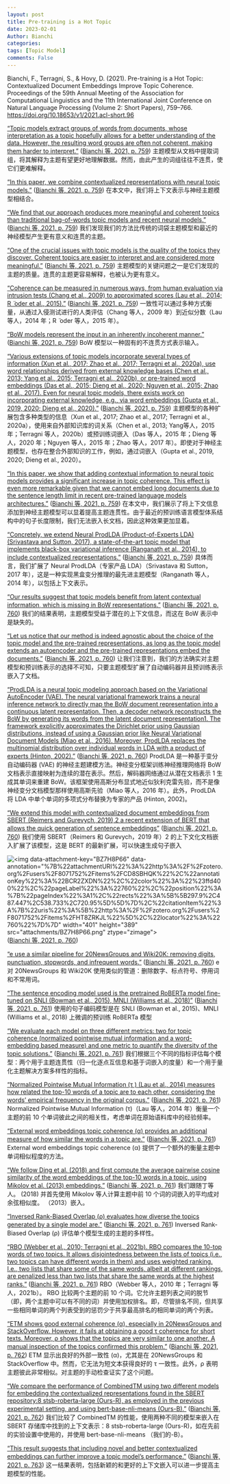 ```yaml
---
layout: post
title: Pre-training is a Hot Topic
date: 2023-02-01
Author: Bianchi
categories: 
tags: [Topic Model]
comments: False
--- 
```

Bianchi, F., Terragni, S., & Hovy, D. (2021). Pre-training is a Hot Topic: Contextualized Document Embeddings Improve Topic Coherence. Proceedings of the 59th Annual Meeting of the Association for Computational Linguistics and the 11th International Joint Conference on Natural Language Processing (Volume 2: Short Papers), 759–766. https://doi.org/10.18653/v1/2021.acl-short.96


<span class="highlight" data-annotation="%7B%22attachmentURI%22%3A%22http%3A%2F%2Fzotero.org%2Fusers%2F8071752%2Fitems%2FCD8SBHQK%22%2C%22annotationKey%22%3A%225SXFHDZC%22%2C%22color%22%3A%22%23ffd400%22%2C%22pageLabel%22%3A%22759%22%2C%22position%22%3A%7B%22pageIndex%22%3A0%2C%22rects%22%3A%5B%5B89.008%2C583.193%2C273.256%2C592.1%5D%2C%5B89.008%2C571.238%2C273.256%2C580.145%5D%2C%5B89.008%2C559.282%2C273.256%2C568.189%5D%2C%5B89.008%2C547.327%2C273.256%2C556.234%5D%2C%5B89.008%2C535.372%2C273.434%2C544.279%5D%2C%5B89.008%2C523.417%2C137.745%2C532.324%5D%5D%7D%2C%22citationItem%22%3A%7B%22uris%22%3A%5B%22http%3A%2F%2Fzotero.org%2Fusers%2F8071752%2Fitems%2FHT8ZRKJL%22%5D%2C%22locator%22%3A%22759%22%7D%7D" ztype="zhighlight"><a href="zotero://open-pdf/library/items/CD8SBHQK?page=1&#x26;annotation=5SXFHDZC">“Topic models extract groups of words from documents, whose interpretation as a topic hopefully allows for a better understanding of the data. However, the resulting word groups are often not coherent, making them harder to interpret.”</a></span> <span class="citation" data-citation="%7B%22citationItems%22%3A%5B%7B%22uris%22%3A%5B%22http%3A%2F%2Fzotero.org%2Fusers%2F8071752%2Fitems%2FHT8ZRKJL%22%5D%2C%22locator%22%3A%22759%22%7D%5D%2C%22properties%22%3A%7B%7D%7D" ztype="zcitation">(<span class="citation-item"><a href="zotero://select/library/items/HT8ZRKJL">Bianchi 等, 2021, p. 759</a></span>)</span> 主题模型从文档中提取词组，将其解释为主题有望更好地理解数据。然而，由此产生的词组往往不连贯，使它们更难解释。

<span class="highlight" data-annotation="%7B%22attachmentURI%22%3A%22http%3A%2F%2Fzotero.org%2Fusers%2F8071752%2Fitems%2FCD8SBHQK%22%2C%22annotationKey%22%3A%22V9JA87TT%22%2C%22color%22%3A%22%23ff6666%22%2C%22pageLabel%22%3A%22759%22%2C%22position%22%3A%7B%22pageIndex%22%3A0%2C%22rects%22%3A%5B%5B176.519%2C475.596%2C274.91%2C484.503%5D%2C%5B89.008%2C463.641%2C274.91%2C472.548%5D%2C%5B89.008%2C451.686%2C158.198%2C460.593%5D%5D%7D%2C%22citationItem%22%3A%7B%22uris%22%3A%5B%22http%3A%2F%2Fzotero.org%2Fusers%2F8071752%2Fitems%2FHT8ZRKJL%22%5D%2C%22locator%22%3A%22759%22%7D%7D" ztype="zhighlight"><a href="zotero://open-pdf/library/items/CD8SBHQK?page=1&#x26;annotation=V9JA87TT">“In this paper, we combine contextualized representations with neural topic models.”</a></span> <span class="citation" data-citation="%7B%22citationItems%22%3A%5B%7B%22uris%22%3A%5B%22http%3A%2F%2Fzotero.org%2Fusers%2F8071752%2Fitems%2FHT8ZRKJL%22%5D%2C%22locator%22%3A%22759%22%7D%5D%2C%22properties%22%3A%7B%7D%7D" ztype="zcitation">(<span class="citation-item"><a href="zotero://select/library/items/HT8ZRKJL">Bianchi 等, 2021, p. 759</a></span>)</span> 在本文中，我们将上下文表示与神经主题模型相结合。

<span class="highlight" data-annotation="%7B%22attachmentURI%22%3A%22http%3A%2F%2Fzotero.org%2Fusers%2F8071752%2Fitems%2FCD8SBHQK%22%2C%22annotationKey%22%3A%22QU7K47EF%22%2C%22color%22%3A%22%23ffd400%22%2C%22pageLabel%22%3A%22759%22%2C%22position%22%3A%7B%22pageIndex%22%3A0%2C%22rects%22%3A%5B%5B165.033%2C451.686%2C273.256%2C460.593%5D%2C%5B89.008%2C439.731%2C274.91%2C448.638%5D%2C%5B89.008%2C427.776%2C273.256%2C436.683%5D%2C%5B89.008%2C415.82%2C191.663%2C424.727%5D%5D%7D%2C%22citationItem%22%3A%7B%22uris%22%3A%5B%22http%3A%2F%2Fzotero.org%2Fusers%2F8071752%2Fitems%2FHT8ZRKJL%22%5D%2C%22locator%22%3A%22759%22%7D%7D" ztype="zhighlight"><a href="zotero://open-pdf/library/items/CD8SBHQK?page=1&#x26;annotation=QU7K47EF">“We find that our approach produces more meaningful and coherent topics than traditional bag-of-words topic models and recent neural models.”</a></span> <span class="citation" data-citation="%7B%22citationItems%22%3A%5B%7B%22uris%22%3A%5B%22http%3A%2F%2Fzotero.org%2Fusers%2F8071752%2Fitems%2FHT8ZRKJL%22%5D%2C%22locator%22%3A%22759%22%7D%5D%2C%22properties%22%3A%7B%7D%7D" ztype="zcitation">(<span class="citation-item"><a href="zotero://select/library/items/HT8ZRKJL">Bianchi 等, 2021, p. 759</a></span>)</span> 我们发现我们的方法比传统的词袋主题模型和最近的神经模型产生更有意义和连贯的主题。

<span class="highlight" data-annotation="%7B%22attachmentURI%22%3A%22http%3A%2F%2Fzotero.org%2Fusers%2F8071752%2Fitems%2FCD8SBHQK%22%2C%22annotationKey%22%3A%22WIIQKR97%22%2C%22color%22%3A%22%23ffd400%22%2C%22pageLabel%22%3A%22759%22%2C%22position%22%3A%7B%22pageIndex%22%3A0%2C%22rects%22%3A%5B%5B72%2C348.053%2C290.273%2C357.805%5D%2C%5B72%2C334.504%2C292.079%2C344.256%5D%2C%5B72%2C320.955%2C290.27%2C330.707%5D%2C%5B72%2C307.406%2C123.894%2C317.158%5D%5D%7D%2C%22citationItem%22%3A%7B%22uris%22%3A%5B%22http%3A%2F%2Fzotero.org%2Fusers%2F8071752%2Fitems%2FHT8ZRKJL%22%5D%2C%22locator%22%3A%22759%22%7D%7D" ztype="zhighlight"><a href="zotero://open-pdf/library/items/CD8SBHQK?page=1&#x26;annotation=WIIQKR97">“One of the crucial issues with topic models is the quality of the topics they discover. Coherent topics are easier to interpret and are considered more meaningful.”</a></span> <span class="citation" data-citation="%7B%22citationItems%22%3A%5B%7B%22uris%22%3A%5B%22http%3A%2F%2Fzotero.org%2Fusers%2F8071752%2Fitems%2FHT8ZRKJL%22%5D%2C%22locator%22%3A%22759%22%7D%5D%2C%22properties%22%3A%7B%7D%7D" ztype="zcitation">(<span class="citation-item"><a href="zotero://select/library/items/HT8ZRKJL">Bianchi 等, 2021, p. 759</a></span>)</span> 主题模型的关键问题之一是它们发现的主题的质量。连贯的主题更容易解释，也被认为更有意义。

<span class="highlight" data-annotation="%7B%22attachmentURI%22%3A%22http%3A%2F%2Fzotero.org%2Fusers%2F8071752%2Fitems%2FCD8SBHQK%22%2C%22annotationKey%22%3A%22LU59D9UD%22%2C%22color%22%3A%22%23ffd400%22%2C%22pageLabel%22%3A%22759%22%2C%22position%22%3A%7B%22pageIndex%22%3A0%2C%22rects%22%3A%5B%5B150.369%2C253.209%2C290.273%2C262.961%5D%2C%5B72%2C239.66%2C292.075%2C249.412%5D%2C%5B72%2C226.111%2C290.273%2C235.863%5D%2C%5B72%2C212.561%2C191.372%2C222.368%5D%2C%5B186.828%2C212.561%2C263.781%2C222.313%5D%5D%7D%2C%22citationItem%22%3A%7B%22uris%22%3A%5B%22http%3A%2F%2Fzotero.org%2Fusers%2F8071752%2Fitems%2FHT8ZRKJL%22%5D%2C%22locator%22%3A%22759%22%7D%7D" ztype="zhighlight"><a href="zotero://open-pdf/library/items/CD8SBHQK?page=1&#x26;annotation=LU59D9UD">“Coherence can be measured in numerous ways, from human evaluation via intrusion tests (Chang et al., 2009) to approximated scores (Lau et al., 2014; R ̈ oder et al., 2015).”</a></span> <span class="citation" data-citation="%7B%22citationItems%22%3A%5B%7B%22uris%22%3A%5B%22http%3A%2F%2Fzotero.org%2Fusers%2F8071752%2Fitems%2FHT8ZRKJL%22%5D%2C%22locator%22%3A%22759%22%7D%5D%2C%22properties%22%3A%7B%7D%7D" ztype="zcitation">(<span class="citation-item"><a href="zotero://select/library/items/HT8ZRKJL">Bianchi 等, 2021, p. 759</a></span>)</span> 一致性可以通过多种方式衡量，从通过入侵测试进行的人类评估（Chang 等人，2009 年）到近似分数（Lau 等人，2014 年；R ̈ oder 等人，2015 年）。

<span class="highlight" data-annotation="%7B%22attachmentURI%22%3A%22http%3A%2F%2Fzotero.org%2Fusers%2F8071752%2Fitems%2FCD8SBHQK%22%2C%22annotationKey%22%3A%22YE2DZQ4D%22%2C%22color%22%3A%22%23ffd400%22%2C%22pageLabel%22%3A%22759%22%2C%22position%22%3A%7B%22pageIndex%22%3A0%2C%22rects%22%3A%5B%5B152.225%2C131.016%2C290.266%2C140.768%5D%2C%5B72%2C117.466%2C226.822%2C127.218%5D%5D%7D%2C%22citationItem%22%3A%7B%22uris%22%3A%5B%22http%3A%2F%2Fzotero.org%2Fusers%2F8071752%2Fitems%2FHT8ZRKJL%22%5D%2C%22locator%22%3A%22759%22%7D%7D" ztype="zhighlight"><a href="zotero://open-pdf/library/items/CD8SBHQK?page=1&#x26;annotation=YE2DZQ4D">“BoW models represent the input in an inherently incoherent manner.”</a></span> <span class="citation" data-citation="%7B%22citationItems%22%3A%5B%7B%22uris%22%3A%5B%22http%3A%2F%2Fzotero.org%2Fusers%2F8071752%2Fitems%2FHT8ZRKJL%22%5D%2C%22locator%22%3A%22759%22%7D%5D%2C%22properties%22%3A%7B%7D%7D" ztype="zcitation">(<span class="citation-item"><a href="zotero://select/library/items/HT8ZRKJL">Bianchi 等, 2021, p. 759</a></span>)</span> BoW 模型以一种固有的不连贯方式表示输入。

<span class="highlight" data-annotation="%7B%22attachmentURI%22%3A%22http%3A%2F%2Fzotero.org%2Fusers%2F8071752%2Fitems%2FCD8SBHQK%22%2C%22annotationKey%22%3A%22VGPR4DZY%22%2C%22color%22%3A%22%23ffd400%22%2C%22pageLabel%22%3A%22759%22%2C%22position%22%3A%7B%22pageIndex%22%3A0%2C%22rects%22%3A%5B%5B318.185%2C482.263%2C525.544%2C492.015%5D%2C%5B307.276%2C468.714%2C526.45%2C478.466%5D%2C%5B307.276%2C455.165%2C525.549%2C464.917%5D%2C%5B306.883%2C441.616%2C527.359%2C451.368%5D%2C%5B307.276%2C428.066%2C526.45%2C437.818%5D%2C%5B306.937%2C414.517%2C527.357%2C424.269%5D%2C%5B307.276%2C400.968%2C526.45%2C410.72%5D%2C%5B307.276%2C387.419%2C525.727%2C397.171%5D%2C%5B307.276%2C373.87%2C527.351%2C383.622%5D%2C%5B307.276%2C360.32%2C527.351%2C370.072%5D%2C%5B307.276%2C346.771%2C526.906%2C356.523%5D%2C%5B307.276%2C333.222%2C335.454%2C342.974%5D%5D%7D%2C%22citationItem%22%3A%7B%22uris%22%3A%5B%22http%3A%2F%2Fzotero.org%2Fusers%2F8071752%2Fitems%2FHT8ZRKJL%22%5D%2C%22locator%22%3A%22759%22%7D%7D" ztype="zhighlight"><a href="zotero://open-pdf/library/items/CD8SBHQK?page=1&#x26;annotation=VGPR4DZY">“Various extensions of topic models incorporate several types of information (Xun et al., 2017; Zhao et al., 2017; Terragni et al., 2020a), use word relationships derived from external knowledge bases (Chen et al., 2013; Yang et al., 2015; Terragni et al., 2020b), or pre-trained word embeddings (Das et al., 2015; Dieng et al., 2020; Nguyen et al., 2015; Zhao et al., 2017). Even for neural topic models, there exists work on incorporating external knowledge, e.g., via word embeddings (Gupta et al., 2019, 2020; Dieng et al., 2020).”</a></span> <span class="citation" data-citation="%7B%22citationItems%22%3A%5B%7B%22uris%22%3A%5B%22http%3A%2F%2Fzotero.org%2Fusers%2F8071752%2Fitems%2FHT8ZRKJL%22%5D%2C%22locator%22%3A%22759%22%7D%5D%2C%22properties%22%3A%7B%7D%7D" ztype="zcitation">(<span class="citation-item"><a href="zotero://select/library/items/HT8ZRKJL">Bianchi 等, 2021, p. 759</a></span>)</span> 主题模型的各种扩展包含多种类型的信息（Xun et al., 2017; Zhao et al., 2017; Terragni et al., 2020a），使用来自外部知识库的词关系（Chen et al., 2013; Yang等人，2015 年；Terragni 等人，2020b）或预训练词嵌入（Das 等人，2015 年；Dieng 等人，2020 年；Nguyen 等人，2015 年；Zhao 等人，2017 年）。即使对于神经主题模型，也存在整合外部知识的工作，例如，通过词嵌入（Gupta et al., 2019, 2020; Dieng et al., 2020）。

<span class="highlight" data-annotation="%7B%22attachmentURI%22%3A%22http%3A%2F%2Fzotero.org%2Fusers%2F8071752%2Fitems%2FCD8SBHQK%22%2C%22annotationKey%22%3A%22IGLNQ5NI%22%2C%22color%22%3A%22%23ff6666%22%2C%22pageLabel%22%3A%22759%22%2C%22position%22%3A%7B%22pageIndex%22%3A0%2C%22rects%22%3A%5B%5B318.185%2C317.844%2C525.542%2C327.596%5D%2C%5B307.276%2C304.295%2C527.355%2C314.178%5D%2C%5B307.276%2C290.746%2C525.539%2C300.629%5D%2C%5B307.276%2C277.197%2C525.545%2C286.949%5D%2C%5B307.276%2C263.648%2C525.548%2C273.4%5D%2C%5B307.276%2C250.098%2C522.054%2C259.85%5D%5D%7D%2C%22citationItem%22%3A%7B%22uris%22%3A%5B%22http%3A%2F%2Fzotero.org%2Fusers%2F8071752%2Fitems%2FHT8ZRKJL%22%5D%2C%22locator%22%3A%22759%22%7D%7D" ztype="zhighlight"><a href="zotero://open-pdf/library/items/CD8SBHQK?page=1&#x26;annotation=IGLNQ5NI">“In this paper, we show that adding contextual information to neural topic models provides a significant increase in topic coherence. This effect is even more remarkable given that we cannot embed long documents due to the sentence length limit in recent pre-trained language models architectures.”</a></span> <span class="citation" data-citation="%7B%22citationItems%22%3A%5B%7B%22uris%22%3A%5B%22http%3A%2F%2Fzotero.org%2Fusers%2F8071752%2Fitems%2FHT8ZRKJL%22%5D%2C%22locator%22%3A%22759%22%7D%5D%2C%22properties%22%3A%7B%7D%7D" ztype="zcitation">(<span class="citation-item"><a href="zotero://select/library/items/HT8ZRKJL">Bianchi 等, 2021, p. 759</a></span>)</span> 在本文中，我们展示了将上下文信息添加到神经主题模型可以显着提高主题连贯性。由于最近的预训练语言模型体系结构中的句子长度限制，我们无法嵌入长文档，因此这种效果更加显着。

<span class="highlight" data-annotation="%7B%22attachmentURI%22%3A%22http%3A%2F%2Fzotero.org%2Fusers%2F8071752%2Fitems%2FCD8SBHQK%22%2C%22annotationKey%22%3A%22E8G3SYAD%22%2C%22color%22%3A%22%23ffd400%22%2C%22pageLabel%22%3A%22759%22%2C%22position%22%3A%7B%22pageIndex%22%3A0%2C%22rects%22%3A%5B%5B318.185%2C234.721%2C525.931%2C244.473%5D%2C%5B306.916%2C221.172%2C526.912%2C230.924%5D%2C%5B307.276%2C207.622%2C527.351%2C217.374%5D%2C%5B307.276%2C194.073%2C525.545%2C203.825%5D%2C%5B307.276%2C180.524%2C527.356%2C190.276%5D%2C%5B307.276%2C166.975%2C331.006%2C176.727%5D%5D%7D%2C%22citationItem%22%3A%7B%22uris%22%3A%5B%22http%3A%2F%2Fzotero.org%2Fusers%2F8071752%2Fitems%2FHT8ZRKJL%22%5D%2C%22locator%22%3A%22759%22%7D%7D" ztype="zhighlight"><a href="zotero://open-pdf/library/items/CD8SBHQK?page=1&#x26;annotation=E8G3SYAD">“Concretely, we extend Neural ProdLDA (Product-of-Experts LDA) (Srivastava and Sutton, 2017), a state-of-the-art topic model that implements black-box variational inference (Ranganath et al., 2014), to include contextualized representations.”</a></span> <span class="citation" data-citation="%7B%22citationItems%22%3A%5B%7B%22uris%22%3A%5B%22http%3A%2F%2Fzotero.org%2Fusers%2F8071752%2Fitems%2FHT8ZRKJL%22%5D%2C%22locator%22%3A%22759%22%7D%5D%2C%22properties%22%3A%7B%7D%7D" ztype="zcitation">(<span class="citation-item"><a href="zotero://select/library/items/HT8ZRKJL">Bianchi 等, 2021, p. 759</a></span>)</span> 具体而言，我们扩展了 Neural ProdLDA（专家产品 LDA）（Srivastava 和 Sutton，2017 年），这是一种实现黑盒变分推理的最先进主题模型（Ranganath 等人，2014 年），以包括上下文表示。

<span class="highlight" data-annotation="%7B%22attachmentURI%22%3A%22http%3A%2F%2Fzotero.org%2Fusers%2F8071752%2Fitems%2FCD8SBHQK%22%2C%22annotationKey%22%3A%22GTE9LBP8%22%2C%22color%22%3A%22%23ffd400%22%2C%22pageLabel%22%3A%22760%22%2C%22position%22%3A%7B%22pageIndex%22%3A1%2C%22rects%22%3A%5B%5B166.903%2C738.668%2C290.266%2C748.42%5D%2C%5B72%2C725.119%2C291.631%2C734.871%5D%2C%5B71.607%2C711.57%2C256.391%2C721.322%5D%5D%7D%2C%22citationItem%22%3A%7B%22uris%22%3A%5B%22http%3A%2F%2Fzotero.org%2Fusers%2F8071752%2Fitems%2FHT8ZRKJL%22%5D%2C%22locator%22%3A%22760%22%7D%7D" ztype="zhighlight"><a href="zotero://open-pdf/library/items/CD8SBHQK?page=2&#x26;annotation=GTE9LBP8">“Our results suggest that topic models benefit from latent contextual information, which is missing in BoW representations.”</a></span> <span class="citation" data-citation="%7B%22citationItems%22%3A%5B%7B%22uris%22%3A%5B%22http%3A%2F%2Fzotero.org%2Fusers%2F8071752%2Fitems%2FHT8ZRKJL%22%5D%2C%22locator%22%3A%22760%22%7D%5D%2C%22properties%22%3A%7B%7D%7D" ztype="zcitation">(<span class="citation-item"><a href="zotero://select/library/items/HT8ZRKJL">Bianchi 等, 2021, p. 760</a></span>)</span> 我们的结果表明，主题模型受益于潜在的上下文信息，而这在 BoW 表示中是缺失的。

<span class="highlight" data-annotation="%7B%22attachmentURI%22%3A%22http%3A%2F%2Fzotero.org%2Fusers%2F8071752%2Fitems%2FCD8SBHQK%22%2C%22annotationKey%22%3A%22WLGLYF8H%22%2C%22color%22%3A%22%23ffd400%22%2C%22pageLabel%22%3A%22760%22%2C%22position%22%3A%7B%22pageIndex%22%3A1%2C%22rects%22%3A%5B%5B275.44%2C511.518%2C290.273%2C521.27%5D%2C%5B72%2C497.969%2C290.267%2C507.721%5D%2C%5B72%2C484.42%2C290.273%2C494.172%5D%2C%5B72%2C470.871%2C290.268%2C480.623%5D%2C%5B72%2C457.321%2C290.268%2C467.073%5D%2C%5B72%2C443.772%2C169.866%2C453.524%5D%5D%7D%2C%22citationItem%22%3A%7B%22uris%22%3A%5B%22http%3A%2F%2Fzotero.org%2Fusers%2F8071752%2Fitems%2FHT8ZRKJL%22%5D%2C%22locator%22%3A%22760%22%7D%7D" ztype="zhighlight"><a href="zotero://open-pdf/library/items/CD8SBHQK?page=2&#x26;annotation=WLGLYF8H">“Let us notice that our method is indeed agnostic about the choice of the topic model and the pre-trained representations, as long as the topic model extends an autoencoder and the pre-trained representations embed the documents.”</a></span> <span class="citation" data-citation="%7B%22citationItems%22%3A%5B%7B%22uris%22%3A%5B%22http%3A%2F%2Fzotero.org%2Fusers%2F8071752%2Fitems%2FHT8ZRKJL%22%5D%2C%22locator%22%3A%22760%22%7D%5D%2C%22properties%22%3A%7B%7D%7D" ztype="zcitation">(<span class="citation-item"><a href="zotero://select/library/items/HT8ZRKJL">Bianchi 等, 2021, p. 760</a></span>)</span> 让我们注意到，我们的方法确实对主题模型和预训练表示的选择不可知，只要主题模型扩展了自动编码器并且预训练表示嵌入了文档。

<span class="highlight" data-annotation="%7B%22attachmentURI%22%3A%22http%3A%2F%2Fzotero.org%2Fusers%2F8071752%2Fitems%2FCD8SBHQK%22%2C%22annotationKey%22%3A%22I8RAZH46%22%2C%22color%22%3A%22%232ea8e5%22%2C%22pageLabel%22%3A%22760%22%2C%22position%22%3A%7B%22pageIndex%22%3A1%2C%22rects%22%3A%5B%5B82.909%2C430.179%2C290.266%2C439.931%5D%2C%5B72%2C416.63%2C290.263%2C426.382%5D%2C%5B72%2C403.08%2C292.075%2C412.832%5D%2C%5B72%2C389.531%2C290.267%2C399.283%5D%2C%5B72%2C375.982%2C292.075%2C385.734%5D%2C%5B72%2C362.433%2C290.273%2C372.185%5D%2C%5B72%2C348.884%2C292.083%2C358.636%5D%2C%5B72%2C335.334%2C290.654%2C348.767%5D%2C%5B72%2C321.785%2C290.273%2C331.537%5D%2C%5B72%2C308.236%2C290.264%2C317.988%5D%2C%5B72%2C294.687%2C291.629%2C304.439%5D%2C%5B72%2C281.138%2C292.075%2C290.89%5D%2C%5B72%2C267.588%2C290.66%2C277.34%5D%2C%5B71.607%2C254.039%2C250.811%2C263.791%5D%5D%7D%2C%22citationItem%22%3A%7B%22uris%22%3A%5B%22http%3A%2F%2Fzotero.org%2Fusers%2F8071752%2Fitems%2FHT8ZRKJL%22%5D%2C%22locator%22%3A%22760%22%7D%7D" ztype="zhighlight"><a href="zotero://open-pdf/library/items/CD8SBHQK?page=2&#x26;annotation=I8RAZH46">“ProdLDA is a neural topic modeling approach based on the Variational AutoEncoder (VAE). The neural variational framework trains a neural inference network to directly map the BoW document representation into a continuous latent representation. Then, a decoder network reconstructs the BoW by generating its words from the latent document representation1. The framework explicitly approximates the Dirichlet prior using Gaussian distributions, instead of using a Gaussian prior like Neural Variational Document Models (Miao et al., 2016). Moreover, ProdLDA replaces the multinomial distribution over individual words in LDA with a product of experts (Hinton, 2002).”</a></span> <span class="citation" data-citation="%7B%22citationItems%22%3A%5B%7B%22uris%22%3A%5B%22http%3A%2F%2Fzotero.org%2Fusers%2F8071752%2Fitems%2FHT8ZRKJL%22%5D%2C%22locator%22%3A%22760%22%7D%5D%2C%22properties%22%3A%7B%7D%7D" ztype="zcitation">(<span class="citation-item"><a href="zotero://select/library/items/HT8ZRKJL">Bianchi 等, 2021, p. 760</a></span>)</span> ProdLDA 是一种基于变分自动编码器 (VAE) 的神经主题建模方法。神经变分框架训练神经推理网络将 BoW 文档表示直接映射为连续的潜在表示。然后，解码器网络通过从潜在文档表示 1 生成其单词来重建 BoW。该框架使用高斯分布显式地近似狄利克雷先验，而不是像神经变分文档模型那样使用高斯先验（Miao 等人，2016 年）。此外，ProdLDA 将 LDA 中单个单词的多项式分布替换为专家的产品 (Hinton, 2002)。

<span class="highlight" data-annotation="%7B%22attachmentURI%22%3A%22http%3A%2F%2Fzotero.org%2Fusers%2F8071752%2Fitems%2FCD8SBHQK%22%2C%22annotationKey%22%3A%22639R5RDV%22%2C%22color%22%3A%22%23ff6666%22%2C%22pageLabel%22%3A%22760%22%2C%22position%22%3A%7B%22pageIndex%22%3A1%2C%22rects%22%3A%5B%5B82.909%2C240.446%2C292.08%2C250.198%5D%2C%5B72%2C226.897%2C290.273%2C236.649%5D%2C%5B72%2C213.347%2C290.61%2C226.78%5D%2C%5B72%2C199.798%2C292.075%2C209.55%5D%2C%5B72%2C186.249%2C112.181%2C196.001%5D%5D%7D%2C%22citationItem%22%3A%7B%22uris%22%3A%5B%22http%3A%2F%2Fzotero.org%2Fusers%2F8071752%2Fitems%2FHT8ZRKJL%22%5D%2C%22locator%22%3A%22760%22%7D%7D" ztype="zhighlight"><a href="zotero://open-pdf/library/items/CD8SBHQK?page=2&#x26;annotation=639R5RDV">“We extend this model with contextualized document embeddings from SBERT (Reimers and Gurevych, 2019),2 a recent extension of BERT that allows the quick generation of sentence embeddings”</a></span> <span class="citation" data-citation="%7B%22citationItems%22%3A%5B%7B%22uris%22%3A%5B%22http%3A%2F%2Fzotero.org%2Fusers%2F8071752%2Fitems%2FHT8ZRKJL%22%5D%2C%22locator%22%3A%22760%22%7D%5D%2C%22properties%22%3A%7B%7D%7D" ztype="zcitation">(<span class="citation-item"><a href="zotero://select/library/items/HT8ZRKJL">Bianchi 等, 2021, p. 760</a></span>)</span> 我们使用 SBERT（Reimers 和 Gurevych，2019 年）2 的上下文化文档嵌入扩展了该模型，这是 BERT 的最新扩展，可以快速生成句子嵌入

![\<img data-attachment-key="BZ7H8P66" data-annotation="%7B%22attachmentURI%22%3A%22http%3A%2F%2Fzotero.org%2Fusers%2F8071752%2Fitems%2FCD8SBHQK%22%2C%22annotationKey%22%3A%22BCR2ZXDN%22%2C%22color%22%3A%22%23ffd400%22%2C%22pageLabel%22%3A%22760%22%2C%22position%22%3A%7B%22pageIndex%22%3A1%2C%22rects%22%3A%5B%5B297.9%2C487.447%2C538.733%2C720.95%5D%5D%7D%2C%22citationItem%22%3A%7B%22uris%22%3A%5B%22http%3A%2F%2Fzotero.org%2Fusers%2F8071752%2Fitems%2FHT8ZRKJL%22%5D%2C%22locator%22%3A%22760%22%7D%7D" width="401" height="389" src="attachments/BZ7H8P66.png" ztype="zimage">](/attachments/BZ7H8P66.png)\
<span class="citation" data-citation="%7B%22citationItems%22%3A%5B%7B%22uris%22%3A%5B%22http%3A%2F%2Fzotero.org%2Fusers%2F8071752%2Fitems%2FHT8ZRKJL%22%5D%2C%22locator%22%3A%22760%22%7D%5D%2C%22properties%22%3A%7B%7D%7D" ztype="zcitation">(<span class="citation-item"><a href="zotero://select/library/items/HT8ZRKJL">Bianchi 等, 2021, p. 760</a></span>)</span>

<span class="highlight" data-annotation="%7B%22attachmentURI%22%3A%22http%3A%2F%2Fzotero.org%2Fusers%2F8071752%2Fitems%2FCD8SBHQK%22%2C%22annotationKey%22%3A%22MBDFN36F%22%2C%22color%22%3A%22%23ff6666%22%2C%22pageLabel%22%3A%22760%22%2C%22position%22%3A%7B%22pageIndex%22%3A1%2C%22rects%22%3A%5B%5B503.421%2C161.403%2C525.545%2C171.155%5D%2C%5B307.276%2C147.853%2C527.06%2C157.605%5D%2C%5B307.276%2C134.304%2C527.358%2C144.056%5D%2C%5B307.276%2C120.755%2C364.86%2C130.507%5D%5D%7D%2C%22citationItem%22%3A%7B%22uris%22%3A%5B%22http%3A%2F%2Fzotero.org%2Fusers%2F8071752%2Fitems%2FHT8ZRKJL%22%5D%2C%22locator%22%3A%22760%22%7D%7D" ztype="zhighlight"><a href="zotero://open-pdf/library/items/CD8SBHQK?page=2&#x26;annotation=MBDFN36F">“e use a similar pipeline for 20NewsGroups and Wiki20K: removing digits, punctuation, stopwords, and infrequent words.”</a></span> <span class="citation" data-citation="%7B%22citationItems%22%3A%5B%7B%22uris%22%3A%5B%22http%3A%2F%2Fzotero.org%2Fusers%2F8071752%2Fitems%2FHT8ZRKJL%22%5D%2C%22locator%22%3A%22760%22%7D%5D%2C%22properties%22%3A%7B%7D%7D" ztype="zcitation">(<span class="citation-item"><a href="zotero://select/library/items/HT8ZRKJL">Bianchi 等, 2021, p. 760</a></span>)</span> e 对 20NewsGroups 和 Wiki20K 使用类似的管道：删除数字、标点符号、停用词和不常用词。

<span class="highlight" data-annotation="%7B%22attachmentURI%22%3A%22http%3A%2F%2Fzotero.org%2Fusers%2F8071752%2Fitems%2FCD8SBHQK%22%2C%22annotationKey%22%3A%22U2FYXULZ%22%2C%22color%22%3A%22%23ffd400%22%2C%22pageLabel%22%3A%22761%22%2C%22position%22%3A%7B%22pageIndex%22%3A2%2C%22rects%22%3A%5B%5B93.241%2C134.857%2C292.078%2C144.609%5D%2C%5B72%2C121.308%2C292.083%2C131.06%5D%2C%5B72%2C107.759%2C288.848%2C117.511%5D%5D%7D%2C%22citationItem%22%3A%7B%22uris%22%3A%5B%22http%3A%2F%2Fzotero.org%2Fusers%2F8071752%2Fitems%2FHT8ZRKJL%22%5D%2C%22locator%22%3A%22761%22%7D%7D" ztype="zhighlight"><a href="zotero://open-pdf/library/items/CD8SBHQK?page=3&#x26;annotation=U2FYXULZ">“The sentence encoding model used is the pretrained RoBERTa model fine-tuned on SNLI (Bowman et al., 2015), MNLI (Williams et al., 2018)”</a></span> <span class="citation" data-citation="%7B%22citationItems%22%3A%5B%7B%22uris%22%3A%5B%22http%3A%2F%2Fzotero.org%2Fusers%2F8071752%2Fitems%2FHT8ZRKJL%22%5D%2C%22locator%22%3A%22761%22%7D%5D%2C%22properties%22%3A%7B%7D%7D" ztype="zcitation">(<span class="citation-item"><a href="zotero://select/library/items/HT8ZRKJL">Bianchi 等, 2021, p. 761</a></span>)</span> 使用的句子编码模型是在 SNLI (Bowman et al., 2015)、MNLI (Williams et al., 2018) 上微调的预训练 RoBERTa 模型

<span class="highlight" data-annotation="%7B%22attachmentURI%22%3A%22http%3A%2F%2Fzotero.org%2Fusers%2F8071752%2Fitems%2FCD8SBHQK%22%2C%22annotationKey%22%3A%22VHH8X6DF%22%2C%22color%22%3A%22%23ffd400%22%2C%22pageLabel%22%3A%22761%22%2C%22position%22%3A%7B%22pageIndex%22%3A2%2C%22rects%22%3A%5B%5B306.763%2C726.025%2C527.062%2C735.777%5D%2C%5B307.276%2C712.476%2C527.359%2C722.228%5D%2C%5B307.276%2C698.926%2C527.359%2C708.678%5D%2C%5B307.276%2C685.377%2C525.542%2C695.129%5D%2C%5B307.276%2C671.828%2C373.952%2C681.58%5D%5D%7D%2C%22citationItem%22%3A%7B%22uris%22%3A%5B%22http%3A%2F%2Fzotero.org%2Fusers%2F8071752%2Fitems%2FHT8ZRKJL%22%5D%2C%22locator%22%3A%22761%22%7D%7D" ztype="zhighlight"><a href="zotero://open-pdf/library/items/CD8SBHQK?page=3&#x26;annotation=VHH8X6DF">“We evaluate each model on three different metrics: two for topic coherence (normalized pointwise mutual information and a word-embedding based measure) and one metric to quantify the diversity of the topic solutions.”</a></span> <span class="citation" data-citation="%7B%22citationItems%22%3A%5B%7B%22uris%22%3A%5B%22http%3A%2F%2Fzotero.org%2Fusers%2F8071752%2Fitems%2FHT8ZRKJL%22%5D%2C%22locator%22%3A%22761%22%7D%5D%2C%22properties%22%3A%7B%7D%7D" ztype="zcitation">(<span class="citation-item"><a href="zotero://select/library/items/HT8ZRKJL">Bianchi 等, 2021, p. 761</a></span>)</span> 我们根据三个不同的指标评估每个模型：两个用于主题连贯性（归一化逐点互信息和基于词嵌入的度量）和一个用于量化主题解决方案多样性的指标。

<span class="highlight" data-annotation="%7B%22attachmentURI%22%3A%22http%3A%2F%2Fzotero.org%2Fusers%2F8071752%2Fitems%2FCD8SBHQK%22%2C%22annotationKey%22%3A%22P9BI6JM8%22%2C%22color%22%3A%22%23ffd400%22%2C%22pageLabel%22%3A%22761%22%2C%22position%22%3A%7B%22pageIndex%22%3A2%2C%22rects%22%3A%5B%5B307.276%2C651.732%2C526.275%2C661.583%5D%2C%5B306.916%2C638.106%2C525.548%2C647.858%5D%2C%5B306.883%2C624.557%2C525.54%2C634.309%5D%2C%5B306.883%2C611.008%2C527.458%2C620.76%5D%5D%7D%2C%22citationItem%22%3A%7B%22uris%22%3A%5B%22http%3A%2F%2Fzotero.org%2Fusers%2F8071752%2Fitems%2FHT8ZRKJL%22%5D%2C%22locator%22%3A%22761%22%7D%7D" ztype="zhighlight"><a href="zotero://open-pdf/library/items/CD8SBHQK?page=3&#x26;annotation=P9BI6JM8">“Normalized Pointwise Mutual Information (τ ) (Lau et al., 2014) measures how related the top-10 words of a topic are to each other, considering the words’ empirical frequency in the original corpus.”</a></span> <span class="citation" data-citation="%7B%22citationItems%22%3A%5B%7B%22uris%22%3A%5B%22http%3A%2F%2Fzotero.org%2Fusers%2F8071752%2Fitems%2FHT8ZRKJL%22%5D%2C%22locator%22%3A%22761%22%7D%5D%2C%22properties%22%3A%7B%7D%7D" ztype="zcitation">(<span class="citation-item"><a href="zotero://select/library/items/HT8ZRKJL">Bianchi 等, 2021, p. 761</a></span>)</span> Normalized Pointwise Mutual Information (τ)（Lau 等人，2014 年）衡量一个主题的前 10 个单词彼此之间的相关性，考虑单词在原始语料库中的经验频率。

<span class="highlight" data-annotation="%7B%22attachmentURI%22%3A%22http%3A%2F%2Fzotero.org%2Fusers%2F8071752%2Fitems%2FCD8SBHQK%22%2C%22annotationKey%22%3A%22ZCCLB2Q6%22%2C%22color%22%3A%22%23ffd400%22%2C%22pageLabel%22%3A%22761%22%2C%22position%22%3A%7B%22pageIndex%22%3A2%2C%22rects%22%3A%5B%5B307.276%2C496.067%2C526.275%2C505.918%5D%2C%5B307.276%2C482.442%2C525.545%2C492.194%5D%2C%5B306.883%2C468.893%2C396.296%2C478.645%5D%5D%7D%2C%22citationItem%22%3A%7B%22uris%22%3A%5B%22http%3A%2F%2Fzotero.org%2Fusers%2F8071752%2Fitems%2FHT8ZRKJL%22%5D%2C%22locator%22%3A%22761%22%7D%7D" ztype="zhighlight"><a href="zotero://open-pdf/library/items/CD8SBHQK?page=3&#x26;annotation=ZCCLB2Q6">“External word embeddings topic coherence (α) provides an additional measure of how similar the words in a topic are.”</a></span> <span class="citation" data-citation="%7B%22citationItems%22%3A%5B%7B%22uris%22%3A%5B%22http%3A%2F%2Fzotero.org%2Fusers%2F8071752%2Fitems%2FHT8ZRKJL%22%5D%2C%22locator%22%3A%22761%22%7D%5D%2C%22properties%22%3A%7B%7D%7D" ztype="zcitation">(<span class="citation-item"><a href="zotero://select/library/items/HT8ZRKJL">Bianchi 等, 2021, p. 761</a></span>)</span> External word embeddings topic coherence (α) 提供了一个额外的衡量主题中单词相似程度的方法。

<span class="highlight" data-annotation="%7B%22attachmentURI%22%3A%22http%3A%2F%2Fzotero.org%2Fusers%2F8071752%2Fitems%2FCD8SBHQK%22%2C%22annotationKey%22%3A%2255GLDY4F%22%2C%22color%22%3A%22%23ff6666%22%2C%22pageLabel%22%3A%22761%22%2C%22position%22%3A%7B%22pageIndex%22%3A2%2C%22rects%22%3A%5B%5B399.678%2C468.893%2C526.277%2C478.645%5D%2C%5B307.276%2C455.344%2C527.357%2C465.096%5D%2C%5B307.276%2C441.794%2C525.541%2C451.546%5D%2C%5B307.276%2C428.245%2C527.454%2C437.997%5D%5D%7D%2C%22citationItem%22%3A%7B%22uris%22%3A%5B%22http%3A%2F%2Fzotero.org%2Fusers%2F8071752%2Fitems%2FHT8ZRKJL%22%5D%2C%22locator%22%3A%22761%22%7D%7D" ztype="zhighlight"><a href="zotero://open-pdf/library/items/CD8SBHQK?page=3&#x26;annotation=55GLDY4F">“We follow Ding et al. (2018) and first compute the average pairwise cosine similarity of the word embeddings of the top-10 words in a topic, using Mikolov et al. (2013) embeddings.”</a></span> <span class="citation" data-citation="%7B%22citationItems%22%3A%5B%7B%22uris%22%3A%5B%22http%3A%2F%2Fzotero.org%2Fusers%2F8071752%2Fitems%2FHT8ZRKJL%22%5D%2C%22locator%22%3A%22761%22%7D%5D%2C%22properties%22%3A%7B%7D%7D" ztype="zcitation">(<span class="citation-item"><a href="zotero://select/library/items/HT8ZRKJL">Bianchi 等, 2021, p. 761</a></span>)</span> 我们跟随丁等人。 (2018) 并首先使用 Mikolov 等人计算主题中前 10 个词的词嵌入的平均成对余弦相似度。 （2013）嵌入。

<span class="highlight" data-annotation="%7B%22attachmentURI%22%3A%22http%3A%2F%2Fzotero.org%2Fusers%2F8071752%2Fitems%2FCD8SBHQK%22%2C%22annotationKey%22%3A%22KYD4CVQK%22%2C%22color%22%3A%22%23ffd400%22%2C%22pageLabel%22%3A%22761%22%2C%22position%22%3A%7B%22pageIndex%22%3A2%2C%22rects%22%3A%5B%5B307.276%2C340.327%2C525.544%2C350.254%5D%2C%5B307.276%2C326.778%2C525.542%2C336.53%5D%2C%5B307.276%2C313.228%2C323.644%2C323.155%5D%5D%7D%2C%22citationItem%22%3A%7B%22uris%22%3A%5B%22http%3A%2F%2Fzotero.org%2Fusers%2F8071752%2Fitems%2FHT8ZRKJL%22%5D%2C%22locator%22%3A%22761%22%7D%7D" ztype="zhighlight"><a href="zotero://open-pdf/library/items/CD8SBHQK?page=3&#x26;annotation=KYD4CVQK">“Inversed Rank-Biased Overlap (ρ) evaluates how diverse the topics generated by a single model are.”</a></span> <span class="citation" data-citation="%7B%22citationItems%22%3A%5B%7B%22uris%22%3A%5B%22http%3A%2F%2Fzotero.org%2Fusers%2F8071752%2Fitems%2FHT8ZRKJL%22%5D%2C%22locator%22%3A%22761%22%7D%5D%2C%22properties%22%3A%7B%7D%7D" ztype="zcitation">(<span class="citation-item"><a href="zotero://select/library/items/HT8ZRKJL">Bianchi 等, 2021, p. 761</a></span>)</span> Inversed Rank-Biased Overlap (ρ) 评估单个模型生成的主题的多样性。

<span class="highlight" data-annotation="%7B%22attachmentURI%22%3A%22http%3A%2F%2Fzotero.org%2Fusers%2F8071752%2Fitems%2FCD8SBHQK%22%2C%22annotationKey%22%3A%225WS5WN77%22%2C%22color%22%3A%22%232ea8e5%22%2C%22pageLabel%22%3A%22761%22%2C%22position%22%3A%7B%22pageIndex%22%3A2%2C%22rects%22%3A%5B%5B307.276%2C299.679%2C527.448%2C309.431%5D%2C%5B307.276%2C286.13%2C525.548%2C295.882%5D%2C%5B307.276%2C272.581%2C525.549%2C282.333%5D%2C%5B306.916%2C259.032%2C526.27%2C268.784%5D%2C%5B307.276%2C245.483%2C525.542%2C255.235%5D%2C%5B307.276%2C231.933%2C527.351%2C241.685%5D%2C%5B307.276%2C218.384%2C525.542%2C228.136%5D%2C%5B307.276%2C204.835%2C445.039%2C214.762%5D%5D%7D%2C%22citationItem%22%3A%7B%22uris%22%3A%5B%22http%3A%2F%2Fzotero.org%2Fusers%2F8071752%2Fitems%2FHT8ZRKJL%22%5D%2C%22locator%22%3A%22761%22%7D%7D" ztype="zhighlight"><a href="zotero://open-pdf/library/items/CD8SBHQK?page=3&#x26;annotation=5WS5WN77">“RBO (Webber et al., 2010; Terragni et al., 2021b). RBO compares the 10-top words of two topics. It allows disjointedness between the lists of topics (i.e., two topics can have different words in them) and uses weighted ranking. I.e., two lists that share some of the same words, albeit at different rankings, are penalized less than two lists that share the same words at the highest ranks.”</a></span> <span class="citation" data-citation="%7B%22citationItems%22%3A%5B%7B%22uris%22%3A%5B%22http%3A%2F%2Fzotero.org%2Fusers%2F8071752%2Fitems%2FHT8ZRKJL%22%5D%2C%22locator%22%3A%22761%22%7D%5D%2C%22properties%22%3A%7B%7D%7D" ztype="zcitation">(<span class="citation-item"><a href="zotero://select/library/items/HT8ZRKJL">Bianchi 等, 2021, p. 761</a></span>)</span> RBO（Webber 等人，2010 年；Terragni 等人，2021b）。 RBO 比较两个主题的前 10 个词。它允许主题列表之间的脱节（即，两个主题中可以有不同的词）并使用加权排名。即，尽管排名不同，但共享一些相同单词的两个列表受到的惩罚少于共享最高排名的相同单词的两个列表。

<span class="highlight" data-annotation="%7B%22attachmentURI%22%3A%22http%3A%2F%2Fzotero.org%2Fusers%2F8071752%2Fitems%2FCD8SBHQK%22%2C%22annotationKey%22%3A%225T8UGRGN%22%2C%22color%22%3A%22%23ffd400%22%2C%22pageLabel%22%3A%22762%22%2C%22position%22%3A%7B%22pageIndex%22%3A3%2C%22rects%22%3A%5B%5B141.813%2C212.06%2C292.075%2C221.812%5D%2C%5B72%2C198.511%2C292.078%2C208.438%5D%2C%5B72%2C184.962%2C289.033%2C194.889%5D%2C%5B72%2C171.413%2C290.269%2C181.34%5D%2C%5B72%2C157.863%2C292.083%2C167.615%5D%2C%5B72%2C144.314%2C292.179%2C154.066%5D%5D%7D%2C%22citationItem%22%3A%7B%22uris%22%3A%5B%22http%3A%2F%2Fzotero.org%2Fusers%2F8071752%2Fitems%2FHT8ZRKJL%22%5D%2C%22locator%22%3A%22762%22%7D%7D" ztype="zhighlight"><a href="zotero://open-pdf/library/items/CD8SBHQK?page=4&#x26;annotation=5T8UGRGN">“ETM shows good external coherence (α), especially in 20NewsGroups and StackOverflow. However, it fails at obtaining a good τ coherence for short texts. Moreover, ρ shows that the topics are very similar to one another. A manual inspection of the topics confirmed this problem.”</a></span> <span class="citation" data-citation="%7B%22citationItems%22%3A%5B%7B%22uris%22%3A%5B%22http%3A%2F%2Fzotero.org%2Fusers%2F8071752%2Fitems%2FHT8ZRKJL%22%5D%2C%22locator%22%3A%22762%22%7D%5D%2C%22properties%22%3A%7B%7D%7D" ztype="zcitation">(<span class="citation-item"><a href="zotero://select/library/items/HT8ZRKJL">Bianchi 等, 2021, p. 762</a></span>)</span> ETM 显示出良好的外部一致性 (α)，尤其是在 20NewsGroups 和 StackOverflow 中。然而，它无法为短文本获得良好的 τ 一致性。此外，ρ 表明主题彼此非常相似。对主题的手动检查证实了这个问题。

<span class="highlight" data-annotation="%7B%22attachmentURI%22%3A%22http%3A%2F%2Fzotero.org%2Fusers%2F8071752%2Fitems%2FCD8SBHQK%22%2C%22annotationKey%22%3A%226GHXEU3G%22%2C%22color%22%3A%22%23ff6666%22%2C%22pageLabel%22%3A%22762%22%2C%22position%22%3A%7B%22pageIndex%22%3A3%2C%22rects%22%3A%5B%5B318.185%2C186.807%2C525.544%2C196.559%5D%2C%5B307.276%2C173.258%2C527.359%2C183.01%5D%2C%5B307.276%2C159.709%2C525.883%2C169.461%5D%2C%5B307.276%2C146.159%2C527.353%2C159.592%5D%2C%5B307.276%2C132.61%2C525.549%2C142.362%5D%2C%5B307.276%2C119.061%2C469.555%2C128.813%5D%5D%7D%2C%22citationItem%22%3A%7B%22uris%22%3A%5B%22http%3A%2F%2Fzotero.org%2Fusers%2F8071752%2Fitems%2FHT8ZRKJL%22%5D%2C%22locator%22%3A%22762%22%7D%7D" ztype="zhighlight"><a href="zotero://open-pdf/library/items/CD8SBHQK?page=4&#x26;annotation=6GHXEU3G">“We compare the performance of CombinedTM using two different models for embedding the contextualized representations found in the SBERT repository:8 stsb-roberta-large (Ours-R), as employed in the previous experimental setting, and using bert-base-nli-means (Ours-B).”</a></span> <span class="citation" data-citation="%7B%22citationItems%22%3A%5B%7B%22uris%22%3A%5B%22http%3A%2F%2Fzotero.org%2Fusers%2F8071752%2Fitems%2FHT8ZRKJL%22%5D%2C%22locator%22%3A%22762%22%7D%5D%2C%22properties%22%3A%7B%7D%7D" ztype="zcitation">(<span class="citation-item"><a href="zotero://select/library/items/HT8ZRKJL">Bianchi 等, 2021, p. 762</a></span>)</span> 我们比较了 CombinedTM 的性能，使用两种不同的模型来嵌入在 SBERT 存储库中找到的上下文表示：8 stsb-roberta-large (Ours-R)，如在先前的实验设置中使用的，并使用 bert-base-nli-means （我们的-B）。

<span class="highlight" data-annotation="%7B%22attachmentURI%22%3A%22http%3A%2F%2Fzotero.org%2Fusers%2F8071752%2Fitems%2FCD8SBHQK%22%2C%22annotationKey%22%3A%22SGKZMJG7%22%2C%22color%22%3A%22%23ffd400%22%2C%22pageLabel%22%3A%22763%22%2C%22position%22%3A%7B%22pageIndex%22%3A4%2C%22rects%22%3A%5B%5B186.83%2C614.766%2C290.272%2C624.518%5D%2C%5B72%2C601.217%2C292.075%2C610.969%5D%2C%5B72%2C587.668%2C292.075%2C597.42%5D%2C%5B72%2C574.118%2C103.2%2C583.87%5D%5D%7D%2C%22citationItem%22%3A%7B%22uris%22%3A%5B%22http%3A%2F%2Fzotero.org%2Fusers%2F8071752%2Fitems%2FHT8ZRKJL%22%5D%2C%22locator%22%3A%22763%22%7D%7D" ztype="zhighlight"><a href="zotero://open-pdf/library/items/CD8SBHQK?page=5&#x26;annotation=SGKZMJG7">“This result suggests that including novel and better contextualized embeddings can further improve a topic model’s performance.”</a></span> <span class="citation" data-citation="%7B%22citationItems%22%3A%5B%7B%22uris%22%3A%5B%22http%3A%2F%2Fzotero.org%2Fusers%2F8071752%2Fitems%2FHT8ZRKJL%22%5D%2C%22locator%22%3A%22763%22%7D%5D%2C%22properties%22%3A%7B%7D%7D" ztype="zcitation">(<span class="citation-item"><a href="zotero://select/library/items/HT8ZRKJL">Bianchi 等, 2021, p. 763</a></span>)</span> 这一结果表明，包括新颖的和更好的上下文嵌入可以进一步提高主题模型的性能。
